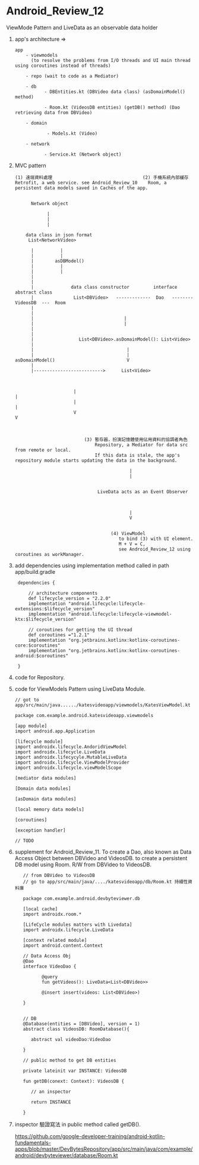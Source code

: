 # Android_Review_12
ViewMode Pattern and LiveData as an observable data holder


1. app's architecture =>


       app 
           - viewmodels 
             (to resolve the problems from I/O threads and UI main thread using coroutines instead of threads)
       
           - repo (wait to code as a Mediator)
       
           - db   
                  - DBEntities.kt (DBVideo data class) (asDomainModel() method)
                 
                  - Room.kt (VideosDB entities) (getDB() method) (Dao retrieving data from DBVideo)
                 
           - domain 
                
                   - Models.kt (Video)
                   
           - network
           
                  - Service.kt (Network object)
           
           
  
  
2. MVC pattern
  
       (1) 遠端資料處理                                  (2) 手機系統內部緩存
       Retrofit, a web service. see Android_Review_10    Room, a persistent data models saved in Caches of the app.
       
       
             Network object
             
                   |
                   |
                   |
             
           data class in json format
            List<NetworkVideo>
           
             |          |                      
             |          |
             |        asDBModel()
             |          |                       
             |          |       
             |
             |
             |              data class constructor         interface        abstract class
             |               List<DBVideo>   -------------  Dao   --------   VideosDB  ---  Room
             |  
             |   
             |                                  |
             |                                  |
             |    
             | 
             |                 List<DBVideo>.asDomainModel(): List<Video>
             |                 
             |                                   |
             |                                   |
       asDomainModel()                           V
             |                  
             |-------------------------->      List<Video> 
                           
    
   
                             |                                                 |
                             |                                                 |
                             V                                                 V
                             
                             
  
                                 (3) 暫存器，扮演記憶體使用佔用資料的協調者角色
                                     Repository, a Mediator for data src from remote or local.
                                     If this data is stale, the app's repository module starts updating the data in the background.
                                  
                                                  |
                                                  |
                                                  
                                                  
                                      LiveData acts as an Event Observer
                                                  
                                                  
                                                  
                                                  |
                                                  V
                          
  
                                           (4) ViewModel
                                              to bind (3) with UI element. 
                                              M + V = C, 
                                              see Android_Review_12 using coroutines as workManager.
           

3. add dependencies using implementation method called in path app/build.gradle

        dependencies {

            // architecture components
            def lifecycle_version = "2.2.0"
            implementation "android.lifecycle:lifecycle-extensions:$lifecycle_version"
            implementation "android.lifecycle:lifecycle-viewmodel-ktx:$lifecycle_version"
            
            // coroutines for getting the UI thread
            def coroutines ="1.2.1"
            implementation "org.jetbrains.kotlinx:kotlinx-coroutines-core:$coroutines"
            implementation "org.jetbrains.kotlinx:kotlinx-coroutines-android:$coroutines"

        }

4. code for Repository.








5. code for ViewModels Pattern using LiveData Module.
 
       // got to app/src/main/java....../katesvideoapp/viewmodels/KatesViewModel.kt
       
       package com.example.android.katesvideoapp.viewmodels
       
       [app module]
       import android.app.Application
       
       [lifecycle module]
       import androidx.lifecycle.AndoridViewModel
       import androidx.lifecycle.LiveData
       import androidx.lifecycyle.MutableLiveData
       import androidx.lifecycle.ViewModelProvider
       import androidx.lifecycle.viewModelScope
       
       [mediator data modules]
       
       [Domain data modules]
       
       [asDomain data modules]
       
       [local memory data models]
       
       [coroutines]
       
       [exception handler]
       
       // TODO


6. supplement for Android_Review_11. To create a Dao, also known as Data Access Object between DBVideo and VideosDB. to create a persistent DB model using Room. R/W from DBVideo to VideosDB.

          // from DBVideo to VideosDB
          // go to app/src/main/java/..../katesvideoapp/db/Room.kt 持續性資料庫

          package com.example.android.devbyteviewer.db

          [local cache]
          import androidx.room.*

          [LifeCycle modules matters with Livedata]
          import androidx.lifecycle.LiveData

          [context related module]
          import android.content.Context

          // Data Access Obj 
          @Dao 
          interface VideoDao {
          
                 @query
                 fun getVideos(): LiveData<List<DBVideo>>
                 
                 @insert insert(videos: List<DBVideo>)
          
          }
          
          
          // DB
          @Database(entities = [DBVideo], version = 1)
          abstract class VideosDB: RoomDatabase(){
          
             abstract val videoDao:VideoDao  
          
          }
          
          // public method to get DB entities
          
          private lateinit var INSTANCE: VideosDB
          
          fun getDB(conext: Context): VideosDB {
         
             // an inspector
          
             return INSTANCE
          
          }
          
  6. inspector 驗證寫法 in public method called getDB().
  
     https://github.com/google-developer-training/android-kotlin-fundamentals-apps/blob/master/DevBytesRepository/app/src/main/java/com/example/android/devbyteviewer/database/Room.kt
  
